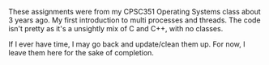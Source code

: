 These assignments were from my CPSC351 Operating Systems class about 3 years ago.
My first introduction to multi processes and threads.
The code isn't pretty as it's a unsightly mix of C and C++, with no classes. 

If I ever have time, I may go back and update/clean them up. For now, I leave them
here for the sake of completion.